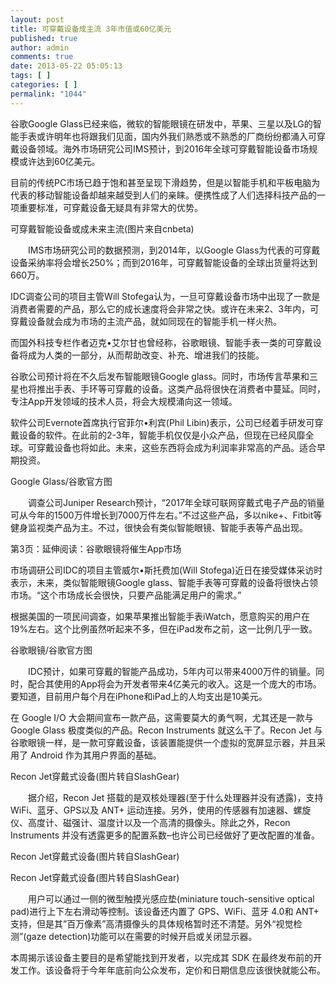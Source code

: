 ```yaml
---
layout: post
title: 可穿戴设备成主流 3年市值或60亿美元
published: true
author: admin
comments: true
date: 2013-05-22 05:05:13
tags: [ ]
categories: [ ]
permalink: "1044"
---
```

谷歌Google Glass已经来临，微软的智能眼镜在研发中，苹果、三星以及LG的智能手表或许明年也将跟我们见面，国内外我们熟悉或不熟悉的厂商纷纷都涌入可穿戴设备领域。海外市场研究公司IMS预计，到2016年全球可穿戴智能设备市场规模或许达到60亿美元。

目前的传统PC市场已趋于饱和甚至呈现下滑趋势，但是以智能手机和平板电脑为代表的移动智能设备却越来越受到人们的亲睐。便携性成了人们选择科技产品的一项重要标准，可穿戴设备无疑具有非常大的优势。


   可穿戴智能设备或成未来主流(图片来自cnbeta)


　　IMS市场研究公司的数据预测，到2014年，以Google Glass为代表的可穿戴设备采纳率将会增长250%；而到2016年，可穿戴智能设备的全球出货量将达到660万。

IDC调查公司的项目主管Will Stofega认为，一旦可穿戴设备市场中出现了一款是消费者需要的产品，那么它的成长速度将会非常之快。或许在未来2、3年内，可穿戴设备就会成为市场的主流产品，就如同现在的智能手机一样火热。

而国外科技专栏作者迈克•艾尔甘也曾经称，谷歌眼镜、智能手表一类的可穿戴设备将成为人类的一部分，从而帮助改变、补充、增进我们的技能。

谷歌公司预计将在不久后发布智能眼镜Google glass。同时，市场传言苹果和三星也将推出手表、手环等可穿戴的设备。这类产品将很快在消费者中蔓延。同时，专注App开发领域的技术人员，将会大规模涌向这一领域。

软件公司Evernote首席执行官菲尔•利宾(Phil Libin)表示，公司已经着手研发可穿戴设备的软件。在此前的2-3年，智能手机仅仅是小众产品，但现在已经风靡全球。可穿戴设备也将如此。未来，这些东西将会成为利润率非常高的产品。适合早期投资。


   Google Glass/谷歌官方图


　　调查公司Juniper Research预计，“2017年全球可联网穿戴式电子产品的销量可从今年的1500万件增长到7000万件左右。”不过这些产品，多以nike+、Fitbit等健身监视类产品为主。不过，很快会有类似智能眼镜、智能手表等产品出现。
  
第3页：延伸阅读：谷歌眼镜将催生App市场

市场调研公司IDC的项目主管威尔•斯托费加(Will Stofega)近日在接受媒体采访时表示，未来，类似智能眼镜Google glass、智能手表等可穿戴的设备将很快占领市场。“这个市场成长会很快，只要产品能满足用户的需求。”

根据美国的一项民间调查，如果苹果推出智能手表iWatch，愿意购买的用户在19%左右。这个比例虽然听起来不多，但在iPad发布之前，这一比例几乎一致。


   谷歌眼镜/谷歌官方图


　　IDC预计，如果可穿戴的智能产品成功，5年内可以带来4000万件的销量。同时，配合其使用的App将会为开发者带来4亿美元的收入。这是一个庞大的市场。要知道，目前用户每个月在iPhone和iPad上的人均支出是10美元。

在 Google I/O 大会期间宣布一款产品，这需要莫大的勇气啊，尤其还是一款与 Google Glass 极度类似的产品。Recon Instruments 就这么干了。Recon Jet 与谷歌眼镜一样，是一款可穿戴设备，该装置能提供一个虚拟的宽屏显示器，并且采用了 Android 作为其用户界面的基础。


   Recon Jet穿戴式设备(图片转自SlashGear)


　　据介绍，Recon Jet 搭载的是双核处理器(至于什么处理器并没有透露)，支持WiFi、蓝牙、GPS以及 ANT+ 运动连接。另外，使用的传感器有加速器、螺旋仪、高度计、磁强计、温度计以及一个高清的摄像头。除此之外，Recon Instruments 并没有透露更多的配置系数&#8211;也许公司已经做好了更改配置的准备。


   Recon Jet穿戴式设备(图片转自SlashGear)



   Recon Jet穿戴式设备(图片转自SlashGear)


　　用户可以通过一侧的微型触摸光感应垫(miniature touch-sensitive optical pad)进行上下左右滑动等控制。该设备还内置了 GPS、WiFi、蓝牙 4.0和 ANT+ 支持，但是其&#8221;百万像素&#8221;高清摄像头的具体规格暂时还不清楚。另外“视觉检测”(gaze detection)功能可以在需要的时候开启或关闭显示器。

本周揭示该设备主要目的是希望能找到开发者，以完成其 SDK 在最终发布前的开发工作。该设备将于今年年底前向公众发布，定价和日期信息应该很快就能公布。